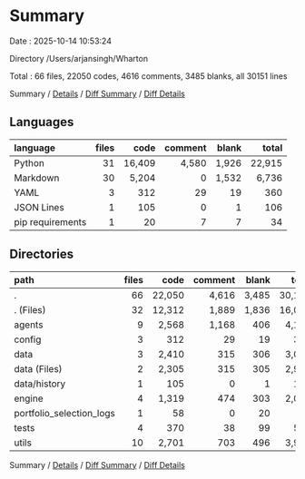 # Summary

Date : 2025-10-14 10:53:24

Directory /Users/arjansingh/Wharton

Total : 66 files,  22050 codes, 4616 comments, 3485 blanks, all 30151 lines

Summary / [Details](details.md) / [Diff Summary](diff.md) / [Diff Details](diff-details.md)

## Languages
| language | files | code | comment | blank | total |
| :--- | ---: | ---: | ---: | ---: | ---: |
| Python | 31 | 16,409 | 4,580 | 1,926 | 22,915 |
| Markdown | 30 | 5,204 | 0 | 1,532 | 6,736 |
| YAML | 3 | 312 | 29 | 19 | 360 |
| JSON Lines | 1 | 105 | 0 | 1 | 106 |
| pip requirements | 1 | 20 | 7 | 7 | 34 |

## Directories
| path | files | code | comment | blank | total |
| :--- | ---: | ---: | ---: | ---: | ---: |
| . | 66 | 22,050 | 4,616 | 3,485 | 30,151 |
| . (Files) | 32 | 12,312 | 1,889 | 1,836 | 16,037 |
| agents | 9 | 2,568 | 1,168 | 406 | 4,142 |
| config | 3 | 312 | 29 | 19 | 360 |
| data | 3 | 2,410 | 315 | 306 | 3,031 |
| data (Files) | 2 | 2,305 | 315 | 305 | 2,925 |
| data/history | 1 | 105 | 0 | 1 | 106 |
| engine | 4 | 1,319 | 474 | 303 | 2,096 |
| portfolio_selection_logs | 1 | 58 | 0 | 20 | 78 |
| tests | 4 | 370 | 38 | 99 | 507 |
| utils | 10 | 2,701 | 703 | 496 | 3,900 |

Summary / [Details](details.md) / [Diff Summary](diff.md) / [Diff Details](diff-details.md)